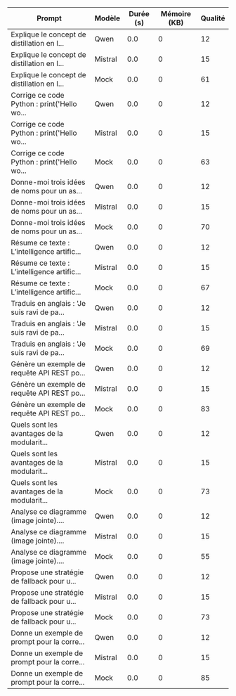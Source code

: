 | Prompt | Modèle | Durée (s) | Mémoire (KB) | Qualité |
|---|---|---|---|---|
| Explique le concept de distillation en I... | Qwen | 0.0 | 0 | 12 |
| Explique le concept de distillation en I... | Mistral | 0.0 | 0 | 15 |
| Explique le concept de distillation en I... | Mock | 0.0 | 0 | 61 |
| Corrige ce code Python : print('Hello wo... | Qwen | 0.0 | 0 | 12 |
| Corrige ce code Python : print('Hello wo... | Mistral | 0.0 | 0 | 15 |
| Corrige ce code Python : print('Hello wo... | Mock | 0.0 | 0 | 63 |
| Donne-moi trois idées de noms pour un as... | Qwen | 0.0 | 0 | 12 |
| Donne-moi trois idées de noms pour un as... | Mistral | 0.0 | 0 | 15 |
| Donne-moi trois idées de noms pour un as... | Mock | 0.0 | 0 | 70 |
| Résume ce texte : L’intelligence artific... | Qwen | 0.0 | 0 | 12 |
| Résume ce texte : L’intelligence artific... | Mistral | 0.0 | 0 | 15 |
| Résume ce texte : L’intelligence artific... | Mock | 0.0 | 0 | 67 |
| Traduis en anglais : 'Je suis ravi de pa... | Qwen | 0.0 | 0 | 12 |
| Traduis en anglais : 'Je suis ravi de pa... | Mistral | 0.0 | 0 | 15 |
| Traduis en anglais : 'Je suis ravi de pa... | Mock | 0.0 | 0 | 69 |
| Génère un exemple de requête API REST po... | Qwen | 0.0 | 0 | 12 |
| Génère un exemple de requête API REST po... | Mistral | 0.0 | 0 | 15 |
| Génère un exemple de requête API REST po... | Mock | 0.0 | 0 | 83 |
| Quels sont les avantages de la modularit... | Qwen | 0.0 | 0 | 12 |
| Quels sont les avantages de la modularit... | Mistral | 0.0 | 0 | 15 |
| Quels sont les avantages de la modularit... | Mock | 0.0 | 0 | 73 |
| Analyse ce diagramme (image jointe).... | Qwen | 0.0 | 0 | 12 |
| Analyse ce diagramme (image jointe).... | Mistral | 0.0 | 0 | 15 |
| Analyse ce diagramme (image jointe).... | Mock | 0.0 | 0 | 55 |
| Propose une stratégie de fallback pour u... | Qwen | 0.0 | 0 | 12 |
| Propose une stratégie de fallback pour u... | Mistral | 0.0 | 0 | 15 |
| Propose une stratégie de fallback pour u... | Mock | 0.0 | 0 | 73 |
| Donne un exemple de prompt pour la corre... | Qwen | 0.0 | 0 | 12 |
| Donne un exemple de prompt pour la corre... | Mistral | 0.0 | 0 | 15 |
| Donne un exemple de prompt pour la corre... | Mock | 0.0 | 0 | 85 |

